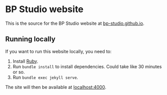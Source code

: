 # BP Studio website

This is the source for the BP Studio website at [bp-studio.github.io](https://bp-studio.github.io).

## Running locally

If you want to run this website locally, you need to:

1. Install [Ruby](https://www.ruby-lang.org/).
2. Run `bundle install` to install dependencies. Could take like 30 minutes or so.
3. Run `bundle exec jekyll serve`.

The site will then be available at [localhost:4000](http://localhost:4000).
